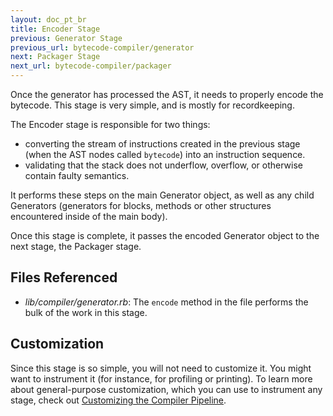 ```yaml
---
layout: doc_pt_br
title: Encoder Stage
previous: Generator Stage
previous_url: bytecode-compiler/generator
next: Packager Stage
next_url: bytecode-compiler/packager
---
```


Once the generator has processed the AST, it needs to properly encode
the bytecode. This stage is very simple, and is mostly for
recordkeeping.

The Encoder stage is responsible for two things:

* converting the stream of instructions created in the previous stage
  (when the AST nodes called `bytecode`) into an instruction sequence.
* validating that the stack does not underflow, overflow, or otherwise
  contain faulty semantics.

It performs these steps on the main Generator object, as well as any
child Generators (generators for blocks, methods or other structures
encountered inside of the main body).

Once this stage is complete, it passes the encoded Generator object to
the next stage, the Packager stage.

## Files Referenced

* *lib/compiler/generator.rb*: The `encode` method in the file performs
  the bulk of the work in this stage.

## Customization

Since this stage is so simple, you will not need to customize it. You
might want to instrument it (for instance, for profiling or printing).
To learn more about general-purpose customization, which you can use to
instrument any stage, check out [Customizing the Compiler
Pipeline](/bytecode-compiler/customization/).
